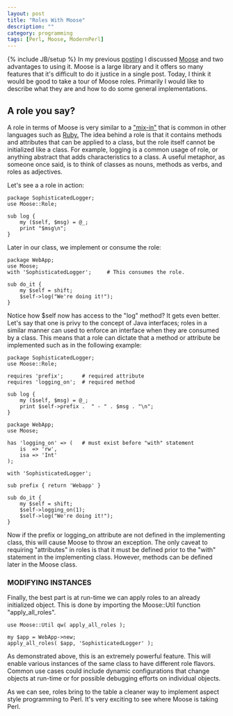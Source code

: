 ```yaml
---
layout: post
title: "Roles With Moose"
description: ""
category: programming
tags: [Perl, Moose, ModernPerl]
---
```

{% include JB/setup %}
In my previous [posting](http://www.loganbell.org/pages/post/view/modern-perl-with-moose/)
I discussed [Moose](http://www.moose.org) and two advantages to using it.  Moose is a large library and
it offers so many features that it's difficult to do it justice in a single post.
Today, I think it would be good to take a tour of Moose roles. Primarily I
would like to describe what they are and how to do some general
implementations.

## A role you say?

A role in terms of Moose is very similar to a
["mix-in"](http://en.wikipedia.org/wiki/Mixin) that is common in other
languages such as [Ruby.](http://www.ruby.org) The idea behind a role is that it contains methods and
attributes that can be applied to a class, but the role itself cannot be
initialized like a class. For example, logging is a common usage of role, or anything
abstract that adds characteristics to a class. A useful metaphor, as someone
once said, is to think of classes as nouns, methods as verbs, and roles as adjectives.

Let's see a a role in action:

    package SophisticatedLogger;
    use Moose::Role;

    sub log {
        my ($self, $msg) = @_;
        print "$msg\n";
    }

Later in our class, we implement or consume the role:

    package WebApp;
    use Moose;
    with 'SophisticatedLogger';     # This consumes the role.

    sub do_it {
        my $self = shift;
        $self->log("We're doing it!");
    }

Notice how $self now has access to the "log" method? It gets even better. Let's
say that one is privy to the concept of Java interfaces; roles in a similar
manner can used to enforce an interface when they are consumed by a class. This means that a role can
dictate that a method or attribute be implemented such as in the
following example:

    package SophisticatedLogger;
    use Moose::Role;

    requires 'prefix';      # required attribute
    requires 'logging_on';  # required method

    sub log {
        my ($self, $msg) = @_;
        print $self->prefix .  " - " . $msg . "\n";
    }

    package WebApp;
    use Moose;

    has 'logging_on' => (   # must exist before "with" statement
        is  => 'rw',
        isa => 'Int'
    );

    with 'SophisticatedLogger';

    sub prefix { return 'Webapp' }

    sub do_it {
        my $self = shift;
        $self->logging_on(1);
        $self->log("We're doing it!");
    }


Now if the prefix or logging_on attribute are not defined in the implementing
class, this will cause Moose to throw an exception. The only caveat to
requiring "attributes" in roles is that it must be defined prior to the "with"
statement in the implementing class. However, methods can be defined later in
the Moose class.

### MODIFYING INSTANCES

Finally, the best part is at run-time we can apply roles to an already
initialized object. This is done by importing the Moose::Util function
"apply_all_roles".

    use Moose::Util qw( apply_all_roles );

    my $app = WebApp->new;
    apply_all_roles( $app, 'SophisticatedLogger' );

As demonstrated above, this is an extremely powerful feature. This will
enable various instances of the same class to have different role flavors.
Common use cases could include dynamic configurations that change objects at run-time
or for possible debugging efforts on individual objects.

As we can see, roles bring to the table a cleaner way to implement aspect
style programming to Perl. It's very exciting to see where Moose is taking
Perl.